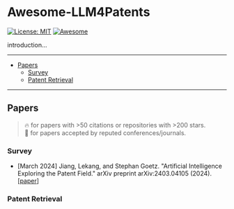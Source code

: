 # Awesome-LLM4Patents

[![License: MIT](https://img.shields.io/badge/License-MIT-yellow.svg)](LICENSE)
[![Awesome](https://awesome.re/badge.svg)](https://awesome.re)

introduction...

---

- [Papers](#-papers)
  - [Survey](#-survery)
  - [Patent Retrieval](#-patent-retrieval)

---

## Papers

> 🔥 for papers with >50 citations or repositories with >200 stars.\
> 📖 for papers accepted by reputed conferences/journals.

### Survey

- [March 2024] Jiang, Lekang, and Stephan Goetz. "Artificial Intelligence Exploring the Patent Field." arXiv preprint arXiv:2403.04105 (2024). [[paper](https://arxiv.org/pdf/2403.04105v2)]

### Patent Retrieval
